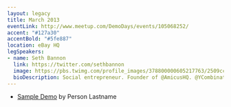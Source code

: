 ```yaml
---
layout: legacy
title: March 2013
eventLink: http://www.meetup.com/DemoDays/events/105068252/
accent: "#127a30"
accentBold: "#5fe887"
location: eBay HQ
legSpeakers:
- name: Seth Bannon
  link: https://twitter.com/sethbannon
  image: https://pbs.twimg.com/profile_images/378800000605217763/2509cc0488b0325a5c37821a5cbc9d88.jpeg
  bioDescription: Social entrepreneur. Founder of @AmicusHQ. @YCombinator alum. Forbes 30 Under 30. Vegetarian. NYC through and through.
---
```


* [Sample Demo](#) by Person Lastname
